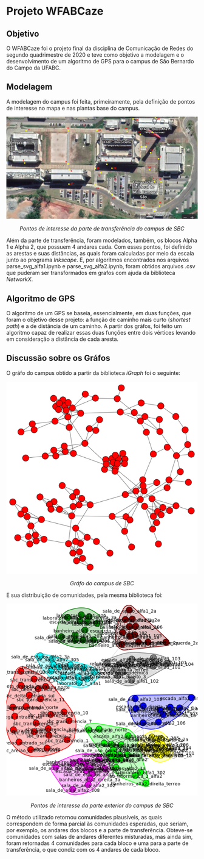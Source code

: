 # Projeto WFABCaze

## Objetivo

O WFABCaze foi o projeto final da disciplina de Comunicação de Redes do segundo quadrimestre de 2020 e teve como objetivo a modelagem e o desenvolvimento de um algoritmo de GPS para o campus de São Bernardo do Campo da UFABC.


## Modelagem

A modelagem do campus foi feita, primeiramente, pela definição de pontos de interesse no mapa e nas plantas base do campus.

<p align="center">
  <img src=https://github.com/alessandrofurlan/projeto-cr/blob/master/images/vertices_sbc.png>
</p>
<p align="center">
  <i> Pontos de interesse da parte de transferência do campus de SBC </i>
</p>

Além da parte de transferência, foram modelados, também, os blocos Alpha 1 e Alpha 2, que possuem 4 andares cada.
Com esses pontos, foi definido as arestas e suas distâncias, as quais foram calculadas por meio da escala junto ao programa <em>Inkscape</em>. E, por algoritmos encontrados nos arquivos parse_svg_alfa1.ipynb e parse_svg_alfa2.ipynb, foram obtidos arquivos .csv que puderam ser transformados em grafos com ajuda da biblioteca <em>NetworkX</em>.

## Algoritmo de GPS

O algoritmo de um GPS se baseia, essencialmente, em duas funções, que foram o objetivo desse projeto: a função de caminho mais curto (<em>shortest path</em>) e a de distância de um caminho.
A partir dos gráfos, foi feito um algoritmo capaz de realizar essas duas funções entre dois vértices levando em consideração a distância de cada aresta.

## Discussão sobre os Gráfos

O gráfo do campus obtido a partir da biblioteca <em>iGraph</em> foi o seguinte:

<p align="center">
  <img src=https://github.com/alessandrofurlan/projeto-cr/blob/master/images/grafo_igraph.png>
</p>
<p align="center">
  <i> Gráfo do campus de SBC </i>
</p>

E sua distribuição de comunidades, pela mesma biblioteca foi:

<p align="center">
  <img src=https://github.com/alessandrofurlan/projeto-cr/blob/master/images/comunidades_igraph_com_labels.png>
</p>
<p align="center">
  <i> Pontos de interesse da parte exterior do campus de SBC </i>
</p>

 O método utilizado retornou comunidades plausíveis, as quais correspondem de forma parcial às comunidades esperadas, que seriam, por exemplo, os andares dos blocos e a parte de transferência. Obteve-se comunidades com salas de andares diferentes misturadas, mas ainda sim, foram retornadas 4 comunidades para cada bloco e uma para a parte de transferência, o que condiz com os 4 andares de cada bloco.
